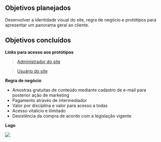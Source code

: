 ## Objetivos planejados

Desenvolver a identidade visual do site, regra de negócio e protótipos para apresentar um panorama geral ao cliente. 


## Objetivos concluídos

**Links para acesso aos protótipos**

> [Administrador do site](https://www.figma.com/proto/0vJ4fIZwk8dtKYKwsZpGIp/GRUPO-III---FATEC?node-id=65%3A1274&scaling=min-zoom)
  
> [Usuário do site](https://www.figma.com/proto/0vJ4fIZwk8dtKYKwsZpGIp/GRUPO-III---FATEC?node-id=160%3A2242&scaling=min-zoom)



**Regra de negócio**

* Amostras gratuitas de conteúdo mediante cadastro de e-mail para posterior ação de marketing
* Pagamento através de intermediador
* Valor por disciplina e valor para acesso a todas
* Acesso vitalício e ilimitado
* Desistência da compra de acordo com a legislação vigente


**Logo**

<img src="https://github.com/PI-Grupo-3/prot-tipo/blob/master/src/Logo%20revisado.png">

